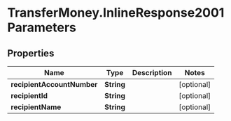 # TransferMoney.InlineResponse2001Parameters

## Properties
Name | Type | Description | Notes
------------ | ------------- | ------------- | -------------
**recipientAccountNumber** | **String** |  | [optional] 
**recipientId** | **String** |  | [optional] 
**recipientName** | **String** |  | [optional] 


